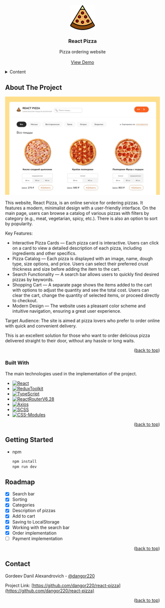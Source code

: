 <a id="readme-top"></a>

<!-- PROJECT LOGO -->
<br />
<div align="center">
  <a href="https://github.com/dangor220/react-pizza">
    <img src="src/assets/images/icons/pizza.svg" alt="Logo" width="80" height="80">
  </a>

  <h3 align="center">React Pizza</h3>

  <p align="center">
    Pizza ordering website
    <br />
    <br />
    <a href="https://dangor220.github.io/react-pizza/">View Demo</a>
  </p>
</div>

<!-- TABLE OF CONTENTS -->
<details>
  <summary>Content</summary>
  <ol>
    <li>
      <a href="#about-the-project">About The Project</a>
      <ul>
        <li><a href="#built-with">Built With</a></li>
      </ul>
    </li>
    <li>
      <a href="#getting-started">Getting Started</a>
    </li>
    <li><a href="#roadmap">Roadmap</a></li>
    <li><a href="#contact">Contact</a></li>
  </ol>
</details>

<!-- ABOUT THE PROJECT -->

## About The Project

[![Product Name Screen Shot][product-screenshot]](https://dangor220.github.io/react-pizza/)

This website, React Pizza, is an online service for ordering pizzas. It features a modern, minimalist design with a user-friendly interface. On the main page, users can browse a catalog of various pizzas with filters by category (e.g., meat, vegetarian, spicy, etc.). There is also an option to sort by popularity.

Key Features:

- Interactive Pizza Cards — Each pizza card is interactive. Users can click on a card to view a detailed description of each pizza, including ingredients and other specifics.
- Pizza Catalog — Each pizza is displayed with an image, name, dough type, size options, and price. Users can select their preferred crust thickness and size before adding the item to the cart.
- Search Functionality — A search bar allows users to quickly find desired pizzas by keywords.
- Shopping Cart — A separate page shows the items added to the cart with options to adjust the quantity and see the total cost. Users can clear the cart, change the quantity of selected items, or proceed directly to checkout.
- Modern Design — The website uses a pleasant color scheme and intuitive navigation, ensuring a great user experience.

Target Audience:
The site is aimed at pizza lovers who prefer to order online with quick and convenient delivery.

This is an excellent solution for those who want to order delicious pizza delivered straight to their door, without any hassle or long waits.

<p align="right">(<a href="#readme-top">back to top</a>)</p>

### Built With

The main technologies used in the implementation of the project.

- [![React][React.js]][React-url]
- [![ReduxToolkit][ReduxToolkit.js]][ReduxToolkit-url]
- [![TypeScript][TypeScript.js]][TypeScript-url]
- [![ReactRouterV6.28][ReactRouterV6.28.js]][ReactRouterV6.28-url]
- [![Axios][Axios.js]][Axios-url]
- [![SCSS][SCSS.js]][SCSS-url]
- [![CSS-Modules][CSS-Modules.js]][CSS-Modules-url]

<p align="right">(<a href="#readme-top">back to top</a>)</p>

<!-- GETTING STARTED -->

## Getting Started

- npm
  ```sh
  npm install
  npm run dev
  ```

## Roadmap

- [x] Search bar
- [x] Sorting
- [x] Categories
- [x] Description of pizzas
- [x] Add to cart
- [x] Saving to LocalStorage
- [x] Working with the search bar
- [x] Order implementation
- [ ] Payment implementation

<p align="right">(<a href="#readme-top">back to top</a>)</p>

<!-- CONTACT -->

## Contact

Gordeev Danil Alexandrovich - [@dangor220](https://t.me/dangor220)

Project Link: [https://github.com/dangor220/react-pizza](https://github.com/dangor220/react-pizza)

<p align="right">(<a href="#readme-top">back to top</a>)</p>

<!-- MARKDOWN LINKS & IMAGES -->
<!-- https://www.markdownguide.org/basic-syntax/#reference-style-links -->

[product-screenshot]: src/assets/images/readme/product.jpg
[React.js]: https://img.shields.io/badge/React-20232A?style=for-the-badge&logo=react&logoColor=61DAFB
[React-url]: https://reactjs.org/
[ReduxToolkit.js]: https://img.shields.io/badge/redux_toolkit-20242A?style=for-the-badge&logo=redux
[ReduxToolkit-url]: https://redux-toolkit.js.org/
[TypeScript.js]: https://img.shields.io/badge/TypeScript-20242A?style=for-the-badge&logo=typescript
[TypeScript-url]: https://www.typescriptlang.org/
[ReactRouterV6.28.js]: https://img.shields.io/badge/react_router-20242A?style=for-the-badge&logo=reactrouter
[ReactRouterV6.28-url]: https://reactrouter.com/en/main
[Axios.js]: https://img.shields.io/badge/axios-20242A?style=for-the-badge&logo=axios
[Axios-url]: https://axios-http.com/docs/intro
[SCSS.js]: https://img.shields.io/badge/scss-20242A?style=for-the-badge&logo=sass
[SCSS-url]: https://sass-lang.com/
[CSS-Modules.js]: https://img.shields.io/badge/cssmodules-20242A?style=for-the-badge&logo=cssmodules
[CSS-Modules-url]: https://create-react-app.dev/docs/adding-a-css-modules-stylesheet/
